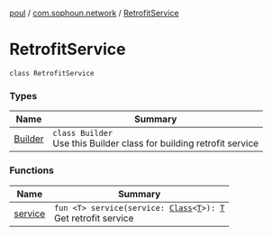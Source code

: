 [poul](../../index.md) / [com.sophoun.network](../index.md) / [RetrofitService](./index.md)

# RetrofitService

`class RetrofitService`

### Types

| Name | Summary |
|---|---|
| [Builder](-builder/index.md) | `class Builder`<br>Use this Builder class for building retrofit service |

### Functions

| Name | Summary |
|---|---|
| [service](service.md) | `fun <T> service(service: `[`Class`](https://docs.oracle.com/javase/6/docs/api/java/lang/Class.html)`<`[`T`](service.md#T)`>): `[`T`](service.md#T)<br>Get retrofit service |
